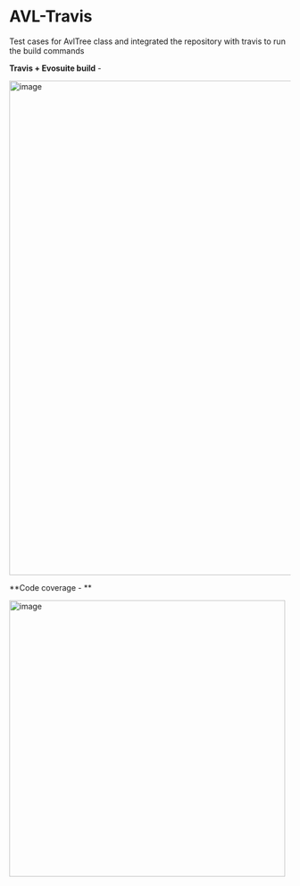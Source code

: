 # AVL-Travis

Test cases for AvlTree class and integrated the repository with travis to run the build commands

**Travis + Evosuite build** - 

<img width="884" alt="image" src="https://user-images.githubusercontent.com/98481611/163311976-bb59f1a8-a786-40a5-8db1-531a3a7fba9d.png">

**Code coverage - **

<img width="494" alt="image" src="https://user-images.githubusercontent.com/98481611/163314529-eca2f7b1-a291-4a92-a3ad-605be0a49adc.png">

